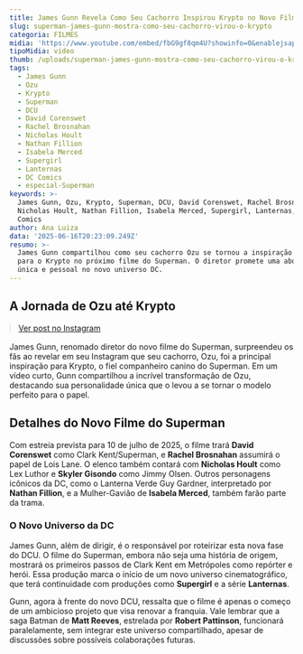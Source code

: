 ```yaml
---
title: James Gunn Revela Como Seu Cachorro Inspirou Krypto no Novo Filme do Superman
slug: superman-james-gunn-mostra-como-seu-cachorro-virou-o-krypto
categoria: FILMES
midia: 'https://www.youtube.com/embed/fbG9gf8qm4U?showinfo=0&enablejsapi=1'
tipoMidia: video
thumb: /uploads/superman-james-gunn-mostra-como-seu-cachorro-virou-o-krypto-thumb.png
tags:
  - James Gunn
  - Ozu
  - Krypto
  - Superman
  - DCU
  - David Corenswet
  - Rachel Brosnahan
  - Nicholas Hoult
  - Nathan Fillion
  - Isabela Merced
  - Supergirl
  - Lanternas
  - DC Comics
  - especial-Superman
keywords: >-
  James Gunn, Ozu, Krypto, Superman, DCU, David Corenswet, Rachel Brosnahan,
  Nicholas Hoult, Nathan Fillion, Isabela Merced, Supergirl, Lanternas, DC
  Comics
author: Ana Luiza
data: '2025-06-16T20:23:09.249Z'
resumo: >-
  James Gunn compartilhou como seu cachorro Ozu se tornou a inspiração perfeita
  para o Krypto no próximo filme do Superman. O diretor promete uma abordagem
  única e pessoal no novo universo DC.
---
```


## A Jornada de Ozu até Krypto

<blockquote class="instagram-media" data-instgrm-permalink="https://www.instagram.com/reel/DK-S28xPuT2/" data-instgrm-version="14" style="width:100%; max-width:540px; margin:1rem auto;"><a href="https://www.instagram.com/reel/DK-S28xPuT2/">Ver post no Instagram</a></blockquote>

James Gunn, renomado diretor do novo filme do Superman, surpreendeu os fãs ao revelar em seu Instagram que seu cachorro, Ozu, foi a principal inspiração para Krypto, o fiel companheiro canino do Superman. Em um vídeo curto, Gunn compartilhou a incrível transformação de Ozu, destacando sua personalidade única que o levou a se tornar o modelo perfeito para o papel.

## Detalhes do Novo Filme do Superman

Com estreia prevista para 10 de julho de 2025, o filme trará **David Corenswet** como Clark Kent/Superman, e **Rachel Brosnahan** assumirá o papel de Lois Lane. O elenco também contará com **Nicholas Hoult** como Lex Luthor e **Skyler Gisondo** como Jimmy Olsen. Outros personagens icônicos da DC, como o Lanterna Verde Guy Gardner, interpretado por **Nathan Fillion**, e a Mulher-Gavião de **Isabela Merced**, também farão parte da trama.

### O Novo Universo da DC

James Gunn, além de dirigir, é o responsável por roteirizar esta nova fase do DCU. O filme do Superman, embora não seja uma história de origem, mostrará os primeiros passos de Clark Kent em Metrópoles como repórter e herói. Essa produção marca o início de um novo universo cinematográfico, que terá continuidade com produções como **Supergirl** e a série **Lanternas**.

Gunn, agora à frente do novo DCU, ressalta que o filme é apenas o começo de um ambicioso projeto que visa renovar a franquia. Vale lembrar que a saga Batman de **Matt Reeves**, estrelada por **Robert Pattinson**, funcionará paralelamente, sem integrar este universo compartilhado, apesar de discussões sobre possíveis colaborações futuras.

